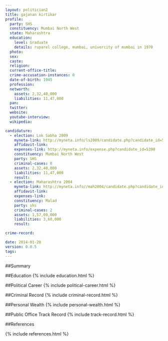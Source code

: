 ```yaml
---
layout: politician2
title: gajanan kirtikar
profile: 
  party: SHS
  constituency: Mumbai North West
  state: Maharashtra
  education: 
    level: Graduate
    details: ruparel college, mumbai, univercity of mumbai in 1970
  photo: 
  sex: 
  caste: 
  religion: 
  current-office-title: 
  crime-accusation-instances: 0
  date-of-birth: 1945
  profession: 
  networth: 
    assets: 2,32,40,000
    liabilities: 11,47,000
  pan: 
  twitter: 
  website: 
  youtube-interview: 
  wikipedia: 

candidature: 
  - election: Lok Sabha 2009
    myneta-link: http://myneta.info/ls2009/candidate.php?candidate_id=5398
    affidavit-link: 
    expenses-link: http://myneta.info/expense.php?candidate_id=5398
    constituency: Mumbai North West 
    party: SHS
    criminal-cases: 0
    assets: 2,32,40,000
    liabilities: 11,47,000
    result:  
  - election: Maharashtra 2004
    myneta-link: http://myneta.info//mah2004/candidate.php?candidate_id=43
    affidavit-link: 
    expenses-link: 
    constituency: Malad 
    party: shs
    criminal-cases: 2
    assets: 1,57,09,000
    liabilities: 3,60,000
    result:  

crime-record: 

date: 2014-01-28
version: 0.0.5
tags: 
---
```

##Summary


##Education
{% include education.html %}


##Political Career
{% include political-career.html %}


##Criminal Record
{% include criminal-record.html %}


##Personal Wealth
{% include personal-wealth.html %}


##Public Office Track Record
{% include track-record.html %}


##References


{% include references.html %}